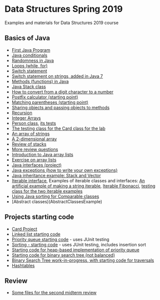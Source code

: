 # Data Structures Spring 2019
Examples and materials for Data Structures 2019 course

## Basics of Java ##
* [First Java Program](JavaExamples/FirstJava.java)
* [Java conditionals](JavaExamples/Conditions.java)
* [Randomness in Java](JavaExamples/Randomness.java)
* [Loops (while, for)](JavaExamples/Loops.java)
* [Switch statement](JavaExamples/Switch.java)
* [Switch statement on strings, added in Java 7](JavaExamples/SwitchStrings.java)
* [Methods (functions) in Java](JavaExamples/Methods.java)
* [Java Stack class](JavaExamples/TestStack.java)
* [How to convert from a digit character to a number](JavaExamples/ConvertingDigitToNumber.java)
* [Postfix calculator (starting point)](JavaExamples/PostfixCalculator.java)
* [Matching parentheses (starting point)](JavaExamples/MatchingParentheses.java)
* [Sharing objects and passing objects to methods](JavaExamples/ShareStacks.java)
* [Recursion](JavaExamples/Recursion.java)
* [Integer Arrays](JavaExamples/IntArray.java)
* [Person class](JavaExamples/Person.java), [its tests](JavaExamples/TestPerson.java)
* [The testing class for the Card class for the lab](JavaExamples/TestCard.java)
* [An array of strings](JavaExamples/StringArray.java)
* [A 2-dimensional array](JavaExamples/Chess.java)
* [Review of stacks](JavaExamples/ReviewStacks.java)
* [More review questions](Review1.md)
* [Introduction to Java array lists](JavaExamples/TestArrayList.java)
* [Exercise on array lists](JavaExamples/MostFrequentElement.java)
* [Java interfaces (project)](Interfaces)
* [Java exceptions (how to write your own exceptions)](Exceptions)
* [Java inheritance example: Stack and Vector](JavaExamples/VectorStackExample.java)
* [Iterable interface](Iterators/src),
Examples of iterable classes and interfaces:
[An artificial example of making a string iterable](Iterators/src/IterableString.java), [Iterable Fibonacci](Iterators/src/IterableFibonacci.java), [testing class for the two iterable examples](Iterators/src/TestIterable.java)
* [Using Java sorting for Comparable classes](JavaExamples/UsingJavaSorting.java)
* [Abstract classes)(AbstractClassesExample)

## Projects starting code ##

* [Card Project](CardProject)
* [Linked list starting code](LinkedList)
* [Priority queue starting code](PriorityQueue) - uses JUnit testing
* [Sorting - starting code](Sorting) - uses JUnit testing, includes insertion sort
* [Starting code for heap-based implementation of priority queue](PriorityHeaps)
* [Starting code for binary search tree (not balanced)](BinarySearchTree)
* [Binary Search Tree work-in-progress, with starting code for traversals](BinarySearchTreeWIP)
* [Hashtables](HashTables)

## Review ##
* [Some files for the second midterm review](Review2)

